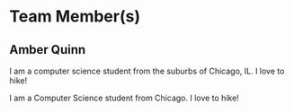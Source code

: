 # Team Member(s)
## Amber Quinn
I am a computer science student from the suburbs of Chicago, IL. I love to hike!

 
I am a Computer Science student from Chicago. I love to hike! 
